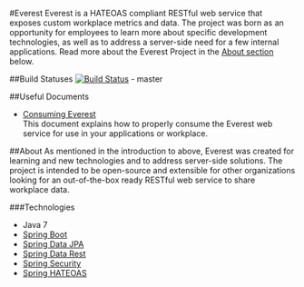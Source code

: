 #Everest
Everest is a HATEOAS compliant RESTful web service that exposes custom workplace metrics and data. The project was born as an opportunity for employees to learn more about specific development technologies, as well as to address a server-side need for a few internal applications.  Read more about the Everest Project in the [About section](##About) below.  

##Build Statuses
[![Build Status](https://travis-ci.org/xpanxion/everest.svg)](https://travis-ci.org/xpanxion/everest) - master

##Useful Documents
* [Consuming Everest](docs/consuming-everest.md)  
This document explains how to properly consume the Everest web service for use in your applications or workplace.

##About
As mentioned in the introduction to above, Everest was created for learning and new technologies and to address server-side solutions. The project is intended to be open-source and extensible for other organizations looking for an out-of-the-box ready RESTful web service to share workplace data.

###Technologies
* Java 7
* [Spring Boot](http://docs.spring.io/spring-boot/docs/current/reference/htmlsingle/)
* [Spring Data JPA](http://docs.spring.io/spring-data/jpa/docs/1.9.1.RELEASE/reference/html/)
* [Spring Data Rest](http://docs.spring.io/spring-data/rest/docs/2.4.1.RELEASE/reference/html/)
* [Spring Security](http://docs.spring.io/spring-security/site/docs/4.0.3.RELEASE/reference/htmlsingle/)
* [Spring HATEOAS](http://docs.spring.io/spring-hateoas/docs/0.19.0.RELEASE/reference/html/)